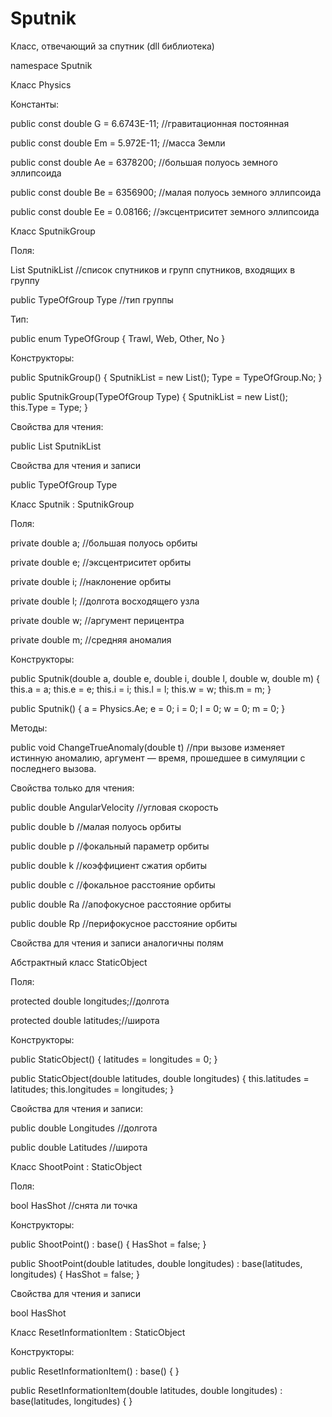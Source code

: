 # Sputnik
Класс, отвечающий за спутник (dll библиотека)

namespace Sputnik

Класс Physics

Константы:

public const double G = 6.6743E-11; //гравитационная постоянная

public const double Em = 5.972E-11;  //масса Земли

public const double Ae = 6378200;   //большая полуось земного эллипсоида

public const double Be = 6356900;   //малая полуось земного эллипсоида

public const double Ee = 0.08166;   //эксцентриситет земного эллипсоида

Класс SputnikGroup

Поля:

List<SputnikGroup> SputnikList //список спутников и групп спутников, входящих в группу
  
public TypeOfGroup Type //тип группы

Тип:

public enum TypeOfGroup { Trawl, Web, Other, No }

Конструкторы:

public SputnikGroup()
{
    SputnikList = new List<SputnikGroup>();
    Type = TypeOfGroup.No;
}
  
public SputnikGroup(TypeOfGroup Type)
{
    SputnikList = new List<SputnikGroup>();
    this.Type = Type;
}
  
Свойства для чтения:

public List<SputnikGroup> SputnikList
  
Свойства для чтения и записи

public TypeOfGroup Type

Класс Sputnik : SputnikGroup

Поля:

private double a; //большая полуось орбиты

private double e; //эксцентриситет орбиты

private double i; //наклонение орбиты

private double l; //долгота восходящего узла

private double w; //аргумент перицентра

private double m; //средняя аномалия

Конструкторы:

public Sputnik(double a, double e, double i, double l, double w, double m)
{
    this.a = a;
    this.e = e;
    this.i = i;
    this.l = l;
    this.w = w;
    this.m = m;
}

public Sputnik()
{
    a = Physics.Ae;
    e = 0;
    i = 0;
    l = 0;
    w = 0;
    m = 0;
}

Методы:

public void ChangeTrueAnomaly(double t) //при вызове изменяет истинную аномалию, аргумент — время, прошедшее в симуляции с последнего вызова.

Свойства только для чтения:

public double AngularVelocity //угловая скорость

public double b //малая полуось орбиты

public double p //фокальный параметр орбиты

public double k //коэффициент сжатия орбиты

public double c //фокальное расстояние орбиты

public double Ra //апофокусное расстояние орбиты

public double Rp //перифокусное расстояние орбиты

Свойства для чтения и записи аналогичны полям

Абстрактный класс StaticObject

Поля:

protected double longitudes;//долгота

protected double latitudes;//широта

Конструкторы:

public StaticObject()
{
    latitudes = longitudes = 0;
}

public StaticObject(double latitudes, double longitudes)
{
    this.latitudes = latitudes;
    this.longitudes = longitudes;
}

Свойства для чтения и записи:

public double Longitudes //долгота

public double Latitudes //широта

Класс ShootPoint : StaticObject

Поля:

bool HasShot //снята ли точка

Конструкторы:

public ShootPoint() : base()
{
    HasShot = false;
}

public ShootPoint(double latitudes, double longitudes) : base(latitudes, longitudes)
{
    HasShot = false;
}

Свойства для чтения и записи

bool HasShot

Класс ResetInformationItem : StaticObject

Конструкторы:

public ResetInformationItem() : base() { }

public ResetInformationItem(double latitudes, double longitudes) : base(latitudes, longitudes) { }
